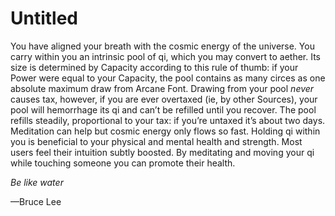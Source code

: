 # Untitled

You have aligned your breath with the cosmic energy of the universe. You carry within you an intrinsic pool of qi, which you may convert to aether. Its size is determined by Capacity according to this rule of thumb: if your Power were equal to your Capacity, the pool contains as many circes as one absolute maximum draw from Arcane Font. Drawing from your pool *never* causes tax, however, if you are ever overtaxed (ie, by other Sources), your pool will hemorrhage its qi and can’t be refilled until you recover. The pool refills steadily, proportional to your tax: if you’re untaxed it’s about two days. Meditation can help but cosmic energy only flows so fast. Holding qi within you is beneficial to your physical and mental health and strength. Most users feel their intuition subtly boosted. By meditating and moving your qi while touching someone you can promote their health.

*Be like water*

—Bruce Lee